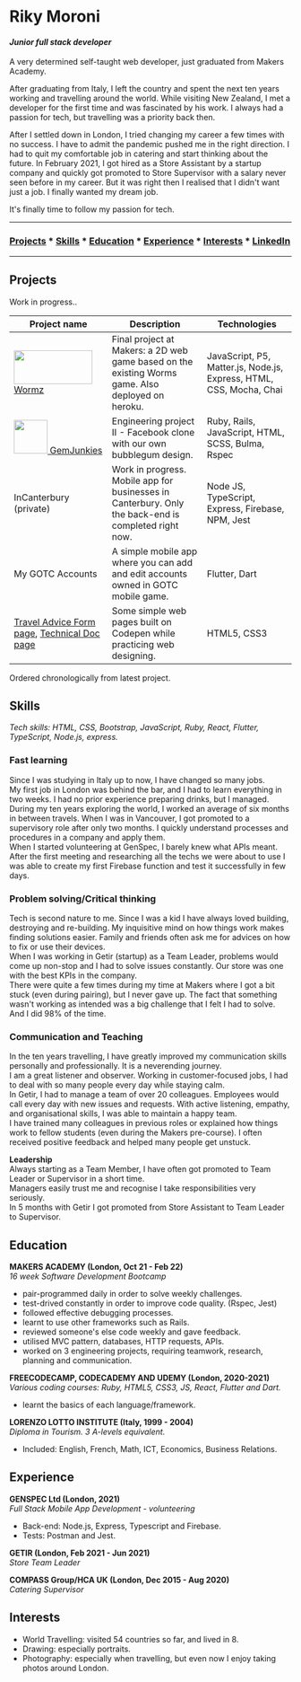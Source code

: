 # **Riky Moroni**  
#### _Junior full stack developer_  

A very determined self-taught web developer, just graduated from Makers Academy.  

After graduating from Italy, I left the country and spent the next ten years working and travelling around the world. While visiting New Zealand, I met a developer for the first time and was fascinated by his work. I always had a passion for tech, but travelling was a priority back then.  

After I settled down in London, I tried changing my career a few times with no success. I have to admit the pandemic pushed me in the right direction. I had to quit my comfortable job in catering and start thinking about the future. In February 2021, I got hired as a Store Assistant by a startup company and quickly got promoted to Store Supervisor with a salary never seen before in my career. But it was right then I realised that I didn't want just a job. I finally wanted my dream job. 

It's finally time to follow my passion for tech.  

---
### [Projects](#project) * [Skills](#skills) * [Education](#education) * [Experience](#experience) * [Interests](#interests) * [LinkedIn](https://www.linkedin.com/in/rikymoroni/ "linkedin")
---

## **Projects**
Work in progress..  

|Project name   |Description              |Technologies        |
|---------------|-------------------------|--------------------|
|[<img src="https://github.com/Riky5/wormz/blob/readme/public/images/WormsLogoText.png?raw=true" data-canonical-src="https://gyazo.com/eb5c5741b6a9a16c692170a41a49c858.png" width="140" height="60" /> Wormz](https://github.com/Riky5/wormz)|Final project at Makers: a 2D web game based on the existing Worms game. Also deployed on heroku.|JavaScript, P5, Matter.js, Node.js, Express, HTML, CSS, Mocha, Chai
|[<img src="https://github.com/Riky5/acebook-ruby-junkies/blob/main/app/assets/images/RubyJunkiesLogo.png?raw=true" data-canonical-src="https://gyazo.com/eb5c5741b6a9a16c692170a41a49c858.png" height="60" /> GemJunkies](https://github.com/Riky5/acebook-ruby-junkies)|Engineering project II - Facebook clone with our own bubblegum design.|Ruby, Rails, JavaScript, HTML, SCSS, Bulma, Rspec
|InCanterbury (private)|Work in progress. Mobile app for businesses in Canterbury. Only the back-end is completed right now.|Node JS, TypeScript, Express, Firebase, NPM, Jest|
|My GOTC Accounts|A simple mobile app where you can add and edit accounts owned in GOTC mobile game.|Flutter, Dart|
|[Travel Advice Form page](https://codepen.io/riky5/full/gOwPMxj "CodePen"), [Technical Doc page](https://codepen.io/riky5/full/abmEYzP "CodePen")|Some simple web pages built on Codepen while practicing web designing.|HTML5, CSS3|

Ordered chronologically from latest project.

## **Skills**

_Tech skills: HTML, CSS, Bootstrap, JavaScript, Ruby, React, Flutter, TypeScript, Node.js, express._

### **Fast learning**  
Since I was studying in Italy up to now, I have changed so many jobs.  
My first job in London was behind the bar, and I had to learn everything in two weeks. I had no prior experience preparing drinks, but I managed.  
During my ten years exploring the world, I worked an average of six months in between travels. When I was in Vancouver, I got promoted to a supervisory role after only two months. I quickly understand processes and procedures in a company and apply them.   
When I started volunteering at GenSpec, I barely knew what APIs meant. After the first meeting and researching all the techs we were about to use I was able to create my first Firebase function and test it successfully in few days.

### **Problem solving/Critical thinking**  
Tech is second nature to me. Since I was a kid I have always loved building, destroying and re-building. My inquisitive mind on how things work makes finding solutions easier.
Family and friends often ask me for advices on how to fix or use their devices.  
When I was working in Getir (startup) as a Team Leader, problems would come up non-stop and I had to solve issues constantly. Our store was one with the best KPIs in the company.  
There were quite a few times during my time at Makers where I got a bit stuck (even during pairing), but I never gave up. The fact that something wasn't working as intended was a big challenge that I felt I had to solve. And I did 98% of the time.

### **Communication and Teaching**  
In the ten years travelling, I have greatly improved my communication skills personally and professionally. It is a neverending journey.  
I am a great listener and observer. Working in customer-focused jobs, I had to deal with so many people every day while staying calm.  
In Getir, I had to manage a team of over 20 colleagues. Employees would call every day with new issues and requests. With active listening, empathy, and organisational skills, I was able to maintain a happy team.  
I have trained many colleagues in previous roles or explained how things work to fellow students (even during the Makers pre-course). I often received positive feedback and helped many people get unstuck.

**Leadership**  
Always starting as a Team Member, I have often got promoted to Team Leader or Supervisor in a short time.  
Managers easily trust me and recognise I take responsibilities very seriously.  
In 5 months with Getir I got promoted from Store Assistant to Team Leader to Supervisor.

## **Education**

**MAKERS ACADEMY (London, Oct 21 - Feb 22)**  
_16 week Software Development Bootcamp_
- pair-programmed daily in order to solve weekly challenges.
- test-drived constantly in order to improve code quality. (Rspec, Jest)
- followed effective debugging processes.
- learnt to use other frameworks such as Rails.
- reviewed someone's else code weekly and gave feedback.
- utilised MVC pattern, databases, HTTP requests, APIs.
- worked on 3 engineering projects, requiring teamwork, research, planning and communication.

**FREECODECAMP, CODECADEMY AND UDEMY (London, 2020-2021)**  
_Various coding courses: Ruby, HTML5, CSS3, JS, React, Flutter and Dart._
- learnt the basics of each language/framework.

**LORENZO LOTTO INSTITUTE (Italy, 1999 - 2004)**  
_Diploma in Tourism. 3 A-levels equivalent._  
- Included: English, French, Math, ICT, Economics, Business Relations.

## **Experience**

**GENSPEC Ltd (London, 2021)**  
_Full Stack Mobile App Development - volunteering_  
- Back-end: Node.js, Express, Typescript and Firebase.  
- Tests: Postman and Jest.

**GETIR (London, Feb 2021 - Jun 2021)**  
_Store Team Leader_  

**COMPASS Group/HCA UK (London, Dec 2015 - Aug 2020)**  
_Catering Supervisor_

## **Interests**  
* World Travelling: visited 54 countries so far, and lived in 8.
* Drawing: especially portraits.
* Photography: especially when travelling, but even now I enjoy taking photos around London.